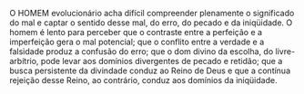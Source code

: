 ﻿O HOMEM evolucionário acha difícil compreender plenamente o significado do mal e captar o sentido desse mal, do erro, do pecado e da iniqüidade. O homem é lento para perceber que o contraste entre a perfeição e a imperfeição gera o mal potencial; que o conflito entre a verdade e a falsidade produz a confusão do erro; que o dom divino da escolha, do livre-arbítrio, pode levar aos domínios divergentes de pecado e retidão; que a busca persistente da divindade conduz ao Reino de Deus e que a contínua rejeição desse Reino, ao contrário, conduz aos domínios da iniqüidade.